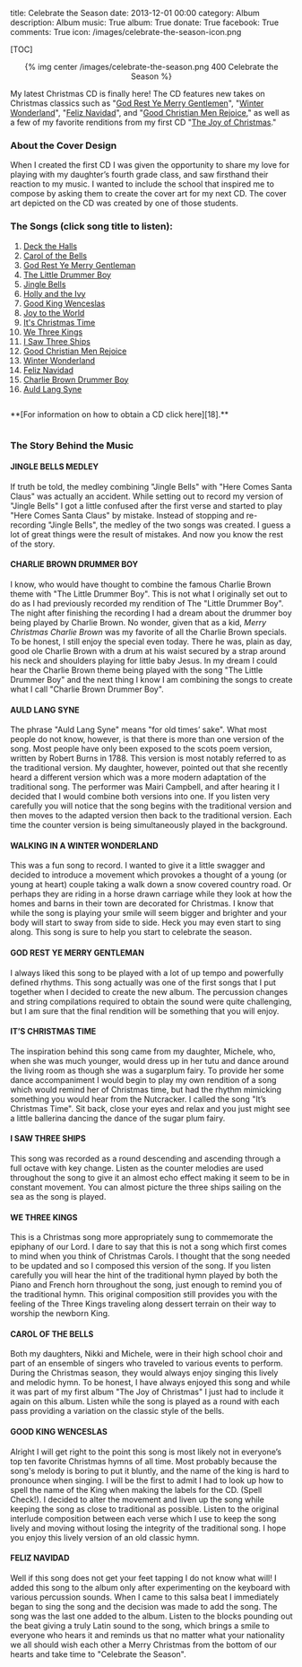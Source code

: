 title: Celebrate the Season
date: 2013-12-01 00:00
category: Album
description: Album
music: True
album: True
donate: True
facebook: True
comments: True
icon: /images/celebrate-the-season-icon.png


[TOC]

<center>
{% img center /images/celebrate-the-season.png 400 Celebrate the Season %}
</center>

My latest Christmas CD is finally here!
The CD features new takes on Christmas classics such as "[God Rest Ye Merry Gentlemen][3]", "[Winter Wonderland][13]", "[Feliz Navidad][14]", and "[Good Christian Men Rejoice][12]," as well as a few of my favorite renditions from my first CD "[The Joy of Christmas][17]."


### About the Cover Design

When I created the first CD I was given the opportunity to share my love for playing with my daughter’s fourth grade class, and saw firsthand their reaction to my music.
I wanted to include the school that inspired me to compose by asking them to create the cover art for my next CD.
The cover art depicted on the CD was created by one of those students.


### The Songs (click song title to listen):

1. [Deck the Halls][1]
1. [Carol of the Bells][2]
1. [God Rest Ye Merry Gentleman][3]
1. [The Little Drummer Boy][4]
1. [Jingle Bells][5]
1. [Holly and the Ivy][6]
1. [Good King Wenceslas][7]
1. [Joy to the World][8]
1. [It's Christmas Time][9]
1. [We Three Kings][10]
1. [I Saw Three Ships][11]
1. [Good Christian Men Rejoice][12]
1. [Winter Wonderland][13]
1. [Feliz Navidad][14]
1. [Charlie Brown Drummer Boy][15]
1. [Auld Lang Syne][16]


<div style="padding-top: 1em;"></div>
**[For information on how to obtain a CD click here][18].**
<div style="padding-top: 1em;"></div>


### The Story Behind the Music


#### **JINGLE BELLS MEDLEY**
If truth be told, the medley combining "Jingle Bells" with "Here Comes Santa Claus" was actually an accident.
While setting out to record my version of "Jingle Bells" I got a little confused after the first verse and started to play "Here Comes Santa Claus" by mistake.
Instead of stopping and re-recording "Jingle Bells", the medley of the two songs was created.
I guess a lot of great things were the result of mistakes.
And now you know the rest of the story.


#### **CHARLIE BROWN DRUMMER BOY**
I know, who would have thought to combine the famous Charlie Brown theme with "The Little Drummer Boy".
This is not what I originally set out to do as I had previously recorded my rendition of The "Little Drummer Boy".
The night after finishing the recording I had a dream about the drummer boy being played by Charlie Brown.
No wonder, given that as a kid, *Merry Christmas Charlie Brown* was my favorite of all the Charlie Brown specials.
To be honest, I still enjoy the special even today.
There he was, plain as day, good ole Charlie Brown with a drum at his waist secured by a strap around his neck and shoulders playing for little baby Jesus.
In my dream I could hear the Charlie Brown theme being played with the song "The Little Drummer Boy" and the next thing I know I am combining the songs to create what I call "Charlie Brown Drummer Boy".


#### **AULD LANG SYNE**
The phrase "Auld Lang Syne" means "for old times’ sake".
What most people do not know, however, is that there is more than one version of the song.
Most people have only been exposed to the scots poem version, written by Robert Burns in 1788.
This version is most notably referred to as the traditional version.
My daughter, however, pointed out that she recently heard a different version which was a more modern adaptation of the traditional song.
The performer was Mairi Campbell, and after hearing it I decided that I would combine both versions into one.
If you listen very carefully you will notice that the song begins with the traditional version and then moves to the adapted version then back to the traditional version.
Each time the counter version is being simultaneously played in the background.


#### **WALKING IN A WINTER WONDERLAND**
This was a fun song to record.
I wanted to give it a little swagger and decided to introduce a movement which provokes a thought of a young (or young at heart) couple taking a walk down a snow covered country road.
Or perhaps they are riding in a horse drawn carriage while they look at how the homes and barns in their town are decorated for Christmas.
I know that while the song is playing your smile will seem bigger and brighter and your body will start to sway from side to side.
Heck you may even start to sing along.
This song is sure to help you start to celebrate the season.


#### **GOD REST YE MERRY GENTLEMAN**
I always liked this song to be played with a lot of up tempo and powerfully defined rhythms.
This song actually was one of the first songs that I put together when I decided to create the new album.
The percussion changes and string compilations required to obtain the sound were quite challenging, but I am sure that the final rendition will be something that you will enjoy.


#### **IT’S CHRISTMAS TIME**
The inspiration behind this song came from my daughter, Michele, who, when she was much younger, would dress up in her tutu and dance around the living room as though she was a sugarplum fairy.
To provide her some dance accompaniment I would begin to play my own rendition of a song which would remind her of Christmas time, but had the rhythm mimicking something you would hear from the Nutcracker.
I called the song "It’s Christmas Time".
Sit back, close your eyes and relax and you just might see a little ballerina dancing the dance of the sugar plum fairy.


#### **I SAW THREE SHIPS**
This song was recorded as a round descending and ascending through a full octave with key change.
Listen as the counter melodies are used throughout the song to give it an almost echo effect making it seem to be in constant movement.
You can almost picture the three ships sailing on the sea as the song is played.


#### **WE THREE KINGS**
This is a Christmas song more appropriately sung to commemorate the epiphany of our Lord.
I dare to say that this is not a song which first comes to mind when you think of Christmas Carols.
I thought that the song needed to be updated and so I composed this version of the song.
If you listen carefully you will hear the hint of the traditional hymn played by both the Piano and French horn throughout the song, just enough to remind you of the traditional hymn.
This original composition still provides you with the feeling of the Three Kings traveling along dessert terrain on their way to worship the newborn King.


#### **CAROL OF THE BELLS**
Both my daughters, Nikki and Michele, were in their high school choir and part of an ensemble of singers who traveled to various events to perform.
During the Christmas season, they would always enjoy singing this lively and melodic hymn.
To be honest, I have always enjoyed this song and while it was part of my first album "The Joy of Christmas" I just had to include it again on this album.
Listen while the song is played as a round with each pass providing a variation on the classic style of the bells.


#### **GOOD KING WENCESLAS**
Alright I will get right to the point this song is most likely not in everyone’s top ten favorite Christmas hymns of all time.
Most probably because the song's melody is boring to put it bluntly, and the name of the king is hard to pronounce when singing.
I will be the first to admit I had to look up how to spell the name of the King when making the labels for the CD.
(Spell Check!).
I decided to alter the movement and liven up the song while keeping the song as close to traditional as possible.
Listen to the original interlude composition between each verse which I use to keep the song lively and moving without losing the integrity of the traditional song.
I hope you enjoy this lively version of an old classic hymn.


#### **FELIZ NAVIDAD**
Well if this song does not get your feet tapping I do not know what will!
I added this song to the album only after experimenting on the keyboard with various percussion sounds.
When I came to this salsa beat I immediately began to sing the song and the decision was made to add the song.
The song was the last one added to the album.
Listen to the blocks pounding out the beat giving a truly Latin sound to the song, which brings a smile to everyone who hears it and reminds us that no matter what your nationality we all should wish each other a Merry Christmas from the bottom of our hearts and take time to "Celebrate the Season".






[1]: /downloads/music/celebrate-the-season/01-Deck-The-Halls.mp3 "Deck the Halls"
[2]: /downloads/music/celebrate-the-season/02-Carol-of-the-Bells.mp3 "Carold of the Bells"
[3]: /downloads/music/celebrate-the-season/03-God-Rest-Ye-Merry-Gentlemen.mp3 "God Rest Ye Merry Gentlemen"
[4]: /downloads/music/celebrate-the-season/04-The-Little-Drummer-Boy.mp3 "The Little Drummer Boy"
[5]: /downloads/music/celebrate-the-season/05-Jingle-Bells.mp3 "Jingle Bells"
[6]: /downloads/music/celebrate-the-season/06-Holly-and-the-Ivy.mp3 "Holly and the Ivy"
[7]: /downloads/music/celebrate-the-season/07-Good-King-Wenceslas.mp3 "Good King Wenceslas"
[8]: /downloads/music/celebrate-the-season/08-Joy-To-The-World.mp3 "Joy to the World"
[9]: /downloads/music/celebrate-the-season/09-It-is-Christmas-Time.mp3 "It's Christmas Time"
[10]: /downloads/music/celebrate-the-season/10-We-Three-Kings.mp3 "We Three Kings"
[11]: /downloads/music/celebrate-the-season/11-I-Saw-Three-Ships.mp3 "I Saw Three Ships"
[12]: /downloads/music/celebrate-the-season/12-Good-Christian-Men-Rejoice.mp3 "Good Christian Men Rejoice"
[13]: /downloads/music/celebrate-the-season/13-Winter-Wonderland.mp3 "Winter Wonderland"
[14]: /downloads/music/celebrate-the-season/14-Feliz-Navidad.mp3 "Feliz Navidad"
[15]: /downloads/music/celebrate-the-season/15-Charlie-Brown-Drummer-Boy.mp3 "Charlie Brown Drummer Boy"
[16]: /downloads/music/celebrate-the-season/16-Auld-Lang-Syne.mp3 "Auld Lang Syne"
[17]: {filename}/posts/2013/the-joy-of-christmas.markdown "The Joy of Christmas"
[18]: {filename}/pages/how-to-obtain-a-cd.markdown "Obtaining a CD"
